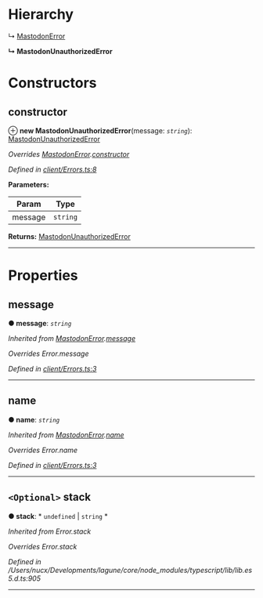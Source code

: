 

# Hierarchy

↳  [MastodonError](_client_errors_.mastodonerror.md)

**↳ MastodonUnauthorizedError**

# Constructors

<a id="constructor"></a>

##  constructor

⊕ **new MastodonUnauthorizedError**(message: *`string`*): [MastodonUnauthorizedError](_client_errors_.mastodonunauthorizederror.md)

*Overrides [MastodonError](_client_errors_.mastodonerror.md).[constructor](_client_errors_.mastodonerror.md#constructor)*

*Defined in [client/Errors.ts:8](https://github.com/lagunehq/core/blob/31cfc86/src/client/Errors.ts#L8)*

**Parameters:**

| Param | Type |
| ------ | ------ |
| message | `string` |

**Returns:** [MastodonUnauthorizedError](_client_errors_.mastodonunauthorizederror.md)

___

# Properties

<a id="message"></a>

##  message

**● message**: *`string`*

*Inherited from [MastodonError](_client_errors_.mastodonerror.md).[message](_client_errors_.mastodonerror.md#message)*

*Overrides Error.message*

*Defined in [client/Errors.ts:3](https://github.com/lagunehq/core/blob/31cfc86/src/client/Errors.ts#L3)*

___
<a id="name"></a>

##  name

**● name**: *`string`*

*Inherited from [MastodonError](_client_errors_.mastodonerror.md).[name](_client_errors_.mastodonerror.md#name)*

*Overrides Error.name*

*Defined in [client/Errors.ts:3](https://github.com/lagunehq/core/blob/31cfc86/src/client/Errors.ts#L3)*

___
<a id="stack"></a>

## `<Optional>` stack

**● stack**: * `undefined` &#124; `string`
*

*Inherited from Error.stack*

*Overrides Error.stack*

*Defined in /Users/nucx/Developments/lagune/core/node_modules/typescript/lib/lib.es5.d.ts:905*

___

